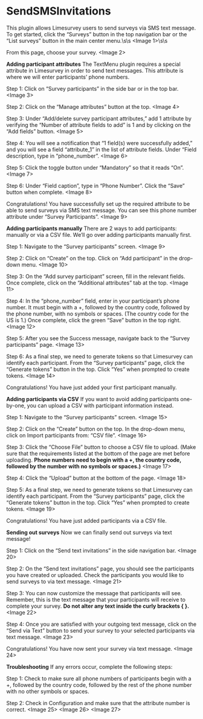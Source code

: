# SendSMSInvitations
This plugin allows Limesurvey users to send surveys via SMS text message.  To get started, click the “Surveys” button in the top navigation bar or the “List surveys” button in the main center menu.\s\s
<Image 1>\s\s

From this page, choose your survey. 
<Image 2>

**Adding participant attributes**
The TextMenu plugin requires a special attribute in Limesurvey in order to send text messages. This attribute is where we will enter participants’ phone numbers. 

Step 1: Click on “Survey participants” in the side bar or in the top bar.
<Image 3>

Step 2: Click on the “Manage attributes” button at the top. 
<Image 4>

Step 3: Under “Add/delete survey participant attributes,” add 1 attribute by verifying the “Number of attribute fields to add” is 1 and by clicking on the “Add fields” button. 
<Image 5>

Step 4: You will see a notification that “1 field(s) were successfully added,” and you will see a field “attribute_1” in the list of attribute fields. Under “Field description, type in “phone_number”. 
<Image 6>

Step 5: Click the toggle button under “Mandatory” so that it reads “On”. 
<Image 7>

Step 6: Under “Field caption”, type in “Phone Number”. Click the “Save” button when complete.
<Image 8>

Congratulations! You have successfully set up the required attribute to be able to send surveys via SMS text message. You can see this phone number attribute under “Survey Participants”. 
<Image 9>

**Adding participants manually**
There are 2 ways to add participants: manually or via a CSV file. We’ll go over adding participants manually first. 

Step 1: Navigate to the “Survey participants” screen.
<Image 9>

Step 2: Click on “Create” on the top. Click on “Add participant” in the drop-down menu.
<Image 10>

Step 3: On the “Add survey participant” screen, fill in the relevant fields. Once complete, click on the “Additional attributes” tab at the top. 
<Image 11>

Step 4: In the “phone_number” field, enter in your participant’s phone number. It must begin with a +, followed by the country code, followed by the phone number, with no symbols or spaces. (The country code for the US is 1.) Once complete, click the green “Save” button in the top right. 
<Image 12>

Step 5: After you see the Success message, navigate back to the “Survey participants” page.
<Image 13>

Step 6: As a final step, we need to generate tokens so that Limesurvey can identify each participant. From the “Survey participants” page, click the “Generate tokens” button in the top. Click “Yes” when prompted to create tokens. 
<Image 14>

Congratulations! You have just added your first participant manually. 

**Adding participants via CSV**
If you want to avoid adding participants one-by-one, you can upload a CSV with participant information instead. 

Step 1: Navigate to the “Survey participants” screen.
<Image 15>

Step 2: Click on the “Create” button on the top. In the drop-down menu, click on Import participants from: “CSV file”. 
<Image 16>

Step 3: Click the “Choose File” button to choose a CSV file to upload. (Make sure that the requirements listed at the bottom of the page are met before uploading. **Phone numbers need to begin with a +, the country code, followed by the number with no symbols or spaces.)**
<Image 17>

Step 4: Click the “Upload” button at the bottom of the page. 
<Image 18>

Step 5: As a final step, we need to generate tokens so that Limesurvey can identify each participant. From the “Survey participants” page, click the “Generate tokens” button in the top. Click “Yes” when prompted to create tokens. 
<Image 19>

Congratulations! You have just added participants via a CSV file. 

**Sending out surveys**
Now we can finally send out surveys via text message! 

Step 1: Click on the “Send text invitations” in the side navigation bar. 
<Image 20>

Step 2: On the “Send text invitations” page, you should see the participants you have created or uploaded. Check the participants you would like to send surveys to via text message. 
<Image 21>

Step 3: You can now customize the message that participants will see. Remember, this is the text message that your participants will receive to complete your survey. **Do not alter any text inside the curly brackets { }.** 
<Image 22>

Step 4: Once you are satisfied with your outgoing text message, click on the “Send via Text” button to send your survey to your selected participants via text message. 
<Image 23>

Congratulations! You have now sent your survey via text message. 
<Image 24>

**Troubleshooting**
If any errors occur, complete the following steps: 

Step 1: Check to make sure all phone numbers of participants begin with a +, followed by the country code, followed by the rest of the phone number with no other symbols or spaces. 

Step 2: Check in Configuration and make sure that the attribute number is correct. 
<Image 25>
<Image 26>
<Image 27>

